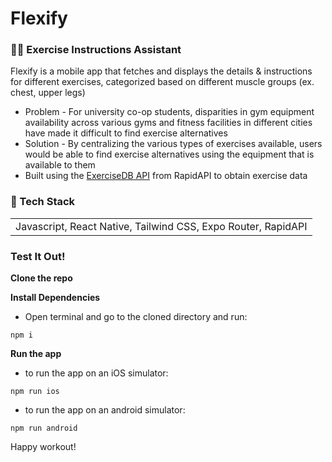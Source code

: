 # Flexify

<h3> 💪🏻 Exercise Instructions Assistant </h3>

Flexify is a mobile app that fetches and displays the details & instructions for different exercises, categorized based on different muscle groups (ex. chest, upper legs)
* Problem - For university co-op students, disparities in gym equipment availability across various gyms and fitness facilities in different cities have made it difficult to find exercise alternatives
* Solution - By centralizing the various types of exercises available, users would be able to find exercise alternatives using the equipment that is available to them
* Built using the [ExerciseDB API](https://rapidapi.com/justin-WFnsXH_t6/api/exercisedb) from RapidAPI to obtain exercise data

<h3> 🧰 Tech Stack </h3>
<table>
    <tr>
        <td> Javascript, React Native, Tailwind CSS, Expo Router, RapidAPI </td>
    </tr>
</table>

<h3> Test It Out! </h3>

**Clone the repo**

**Install Dependencies**

- Open terminal and go to the cloned directory and run:
```
npm i
```

**Run the app**

- to run the app on an iOS simulator:
```
npm run ios
```

- to run the app on an android simulator:
```
npm run android
```

Happy workout!
